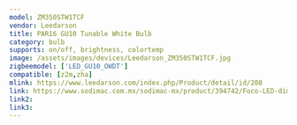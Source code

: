 ```yaml
---
model: ZM350STW1TCF
vendor: Leedarson
title: PAR16 GU10 Tunable White Bulb
category: bulb
supports: on/off, brightness, colortemp
image: /assets/images/devices/Leedarson_ZM350STW1TCF.jpg
zigbeemodel: ['LED_GU10_OWDT']
compatible: [z2m,zha]
mlink: https://www.leedarson.com/index.php/Product/detail/id/208
link: https://www.sodimac.com.mx/sodimac-mx/product/394742/Foco-LED-dimeable-GU10-cal-frio/394742
link2: 
link3: 
---
```

